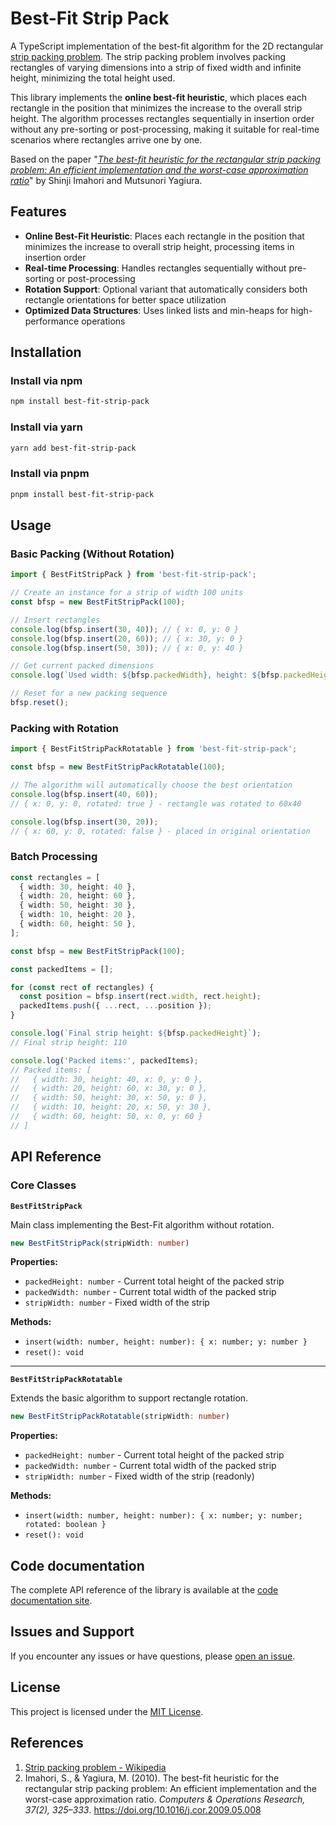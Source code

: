 # Best-Fit Strip Pack

A TypeScript implementation of the best-fit algorithm for the 2D rectangular [strip packing problem](#references). The strip packing problem involves packing rectangles of varying dimensions into a strip of fixed width and infinite height, minimizing the total height used.

This library implements the **online best-fit heuristic**, which places each rectangle in the position that minimizes the increase to the overall strip height. The algorithm processes rectangles sequentially in insertion order without any pre-sorting or post-processing, making it suitable for real-time scenarios where rectangles arrive one by one.

Based on the paper "_[The best-fit heuristic for the rectangular strip packing problem: An efficient implementation and the worst-case approximation ratio](#references)_" by Shinji Imahori and Mutsunori Yagiura.

## Features

- **Online Best-Fit Heuristic**: Places each rectangle in the position that minimizes the increase to overall strip height, processing items in insertion order
- **Real-time Processing**: Handles rectangles sequentially without pre-sorting or post-processing
- **Rotation Support**: Optional variant that automatically considers both rectangle orientations for better space utilization
- **Optimized Data Structures**: Uses linked lists and min-heaps for high-performance operations

## Installation

### Install via npm

```bash
npm install best-fit-strip-pack
```

### Install via yarn

```bash
yarn add best-fit-strip-pack
```

### Install via pnpm

```bash
pnpm install best-fit-strip-pack
```

## Usage

### Basic Packing (Without Rotation)

```typescript
import { BestFitStripPack } from 'best-fit-strip-pack';

// Create an instance for a strip of width 100 units
const bfsp = new BestFitStripPack(100);

// Insert rectangles
console.log(bfsp.insert(30, 40)); // { x: 0, y: 0 }
console.log(bfsp.insert(20, 60)); // { x: 30, y: 0 }
console.log(bfsp.insert(50, 30)); // { x: 0, y: 40 }

// Get current packed dimensions
console.log(`Used width: ${bfsp.packedWidth}, height: ${bfsp.packedHeight}`);

// Reset for a new packing sequence
bfsp.reset();
```

### Packing with Rotation

```typescript
import { BestFitStripPackRotatable } from 'best-fit-strip-pack';

const bfsp = new BestFitStripPackRotatable(100);

// The algorithm will automatically choose the best orientation
console.log(bfsp.insert(40, 60));
// { x: 0, y: 0, rotated: true } - rectangle was rotated to 60x40

console.log(bfsp.insert(30, 20));
// { x: 60, y: 0, rotated: false } - placed in original orientation
```

### Batch Processing

```typescript
const rectangles = [
  { width: 30, height: 40 },
  { width: 20, height: 60 },
  { width: 50, height: 30 },
  { width: 10, height: 20 },
  { width: 60, height: 50 },
];

const bfsp = new BestFitStripPack(100);

const packedItems = [];

for (const rect of rectangles) {
  const position = bfsp.insert(rect.width, rect.height);
  packedItems.push({ ...rect, ...position });
}

console.log(`Final strip height: ${bfsp.packedHeight}`);
// Final strip height: 110

console.log('Packed items:', packedItems);
// Packed items: [
//   { width: 30, height: 40, x: 0, y: 0 },
//   { width: 20, height: 60, x: 30, y: 0 },
//   { width: 50, height: 30, x: 50, y: 0 },
//   { width: 10, height: 20, x: 50, y: 30 },
//   { width: 60, height: 50, x: 0, y: 60 }
// ]
```

## API Reference

### Core Classes

**`BestFitStripPack`**

Main class implementing the Best-Fit algorithm without rotation.

```typescript
new BestFitStripPack(stripWidth: number)
```

**Properties:**

- `packedHeight: number` - Current total height of the packed strip
- `packedWidth: number` - Current total width of the packed strip
- `stripWidth: number` - Fixed width of the strip

**Methods:**

- `insert(width: number, height: number): { x: number; y: number }`
- `reset(): void`

---

**`BestFitStripPackRotatable`**

Extends the basic algorithm to support rectangle rotation.

```typescript
new BestFitStripPackRotatable(stripWidth: number)
```

**Properties:**

- `packedHeight: number` - Current total height of the packed strip
- `packedWidth: number` - Current total width of the packed strip
- `stripWidth: number` - Fixed width of the strip (readonly)

**Methods:**

- `insert(width: number, height: number): { x: number; y: number; rotated: boolean }`
- `reset(): void`

## Code documentation

The complete API reference of the library is available at the [code documentation site](https://styiannis.github.io/best-fit-strip-pack/).

## Issues and Support

If you encounter any issues or have questions, please [open an issue](https://github.com/styiannis/best-fit-strip-pack/issues).

## License

This project is licensed under the [MIT License](https://github.com/styiannis/best-fit-strip-pack?tab=MIT-1-ov-file#readme).

## References

1. [Strip packing problem - Wikipedia](https://en.wikipedia.org/wiki/Strip_packing_problem)
2. Imahori, S., & Yagiura, M. (2010). The best-fit heuristic for the rectangular strip packing problem: An efficient implementation and the worst-case approximation ratio. _Computers & Operations Research, 37(2), 325–333_. https://doi.org/10.1016/j.cor.2009.05.008

